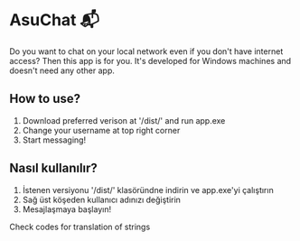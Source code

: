 # AsuChat :mailbox_with_mail:
Do you want to chat on your local network even if you don't have internet access? Then this app is for you. It's developed for Windows machines and doesn't need any other app.

## How to use?
1. Download preferred verison at '/dist/' and run app.exe
2. Change your username at top right corner
3. Start messaging!

## Nasıl kullanılır?
1. İstenen versiyonu '/dist/' klasöründne indirin ve app.exe'yi çalıştırın
2. Sağ üst köşeden kullanıcı adınızı değiştirin
3. Mesajlaşmaya başlayın!

Check codes for translation of strings
